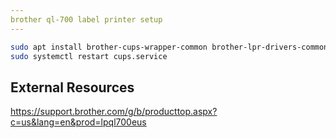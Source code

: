 ```yaml
---
brother ql-700 label printer setup
---
```


```bash
sudo apt install brother-cups-wrapper-common brother-lpr-drivers-common brother-lpr-drivers-extra 
sudo systemctl restart cups.service
```


## External Resources

<https://support.brother.com/g/b/producttop.aspx?c=us&lang=en&prod=lpql700eus>